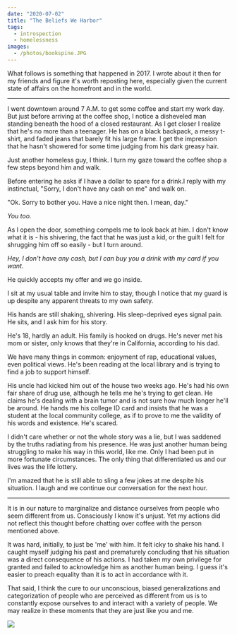 ```yaml
---
date: "2020-07-02"
title: "The Beliefs We Harbor"
tags:
  - introspection
  - homelessness
images:
  - /photos/bookspine.JPG
---
```


What follows is something that happened in 2017. I wrote about it then for my friends and figure it's worth reposting here, especially given the current state of affairs on the homefront and in the world. 

---------

I went downtown around 7 A.M. to get some coffee and start my work day. But just before arriving at the coffee shop, I notice a disheveled man standing beneath the hood of a closed restaurant. As I get closer I realize that he's no more than a teenager. He has on a black backpack, a messy t-shirt, and faded jeans that barely fit his large frame. I get the impression that he hasn't showered for some time judging from his dark greasy hair. 

Just another homeless guy, I think. I turn my gaze toward the coffee shop a few steps beyond him and walk.

Before entering he asks if I have a dollar to spare for a drink.I reply with my instinctual, "Sorry, I don't have any cash on me" and walk on.

"Ok. Sorry to bother you. Have a nice night then. I mean, day."

_You too._

As I open the door, something compels me to look back at him. I don't know what it is - his shivering, the fact that he was just a kid, or the guilt I felt for shrugging him off so easily - but I turn around.

_Hey, I don't have any cash, but I can buy you a drink with my card if you want._

He quickly accepts my offer and we go inside.

I sit at my usual table and invite him to stay, though I notice that my guard is up despite any apparent threats to my own safety. 

His hands are still shaking, shivering. His sleep-deprived eyes signal pain. He sits, and I ask him for his story.

He's 18, hardly an adult. His family is hooked on drugs. He's never met his mom or sister, only knows that they're in California, according to his dad. 

We have many things in common: enjoyment of rap, educational values, even political views. He's been reading at the local library and is trying to find a job to support himself.

His uncle had kicked him out of the house two weeks ago. He's had his own fair share of drug use, although he tells me he's trying to get clean. He claims he's dealing with a brain tumor and is not sure how much longer he'll be around. He hands me his college ID card and insists that he was a student at the local community college, as if to prove to me the validity of his words and existence. He's scared. 

I didn't care whether or not the whole story was a lie, but I was saddened by the truths radiating from his presence. He was just another human being struggling to make his way in this world, like me. Only I had been put in more fortunate circumstances. The only thing that differentiated us and our lives was the life lottery. 

I'm amazed that he is still able to sling a few jokes at me despite his situation. I laugh and we continue our conversation for the next hour.

----

It is in our nature to marginalize and distance ourselves from people who seem different from us. Consciously I know it's unjust. Yet my actions did not reflect this thought before chatting over coffee with the person mentioned above.

It was hard, initially, to just be 'me' with him. It felt icky to shake his hand. I caught myself judging his past and prematurely concluding that his situation was a direct consequence of his actions. I had taken my own privilege for granted and failed to acknowledge him as another human being. I guess it's easier to preach equality than it is to act in accordance with it.

That said, I think the cure to our unconscious, biased generalizations and categorization of people who are perceived as different from us is to constantly expose ourselves to and interact with a variety of people. We may realize in these moments that they are just like you and me. 

![](/photos/bookspine.JPG)
